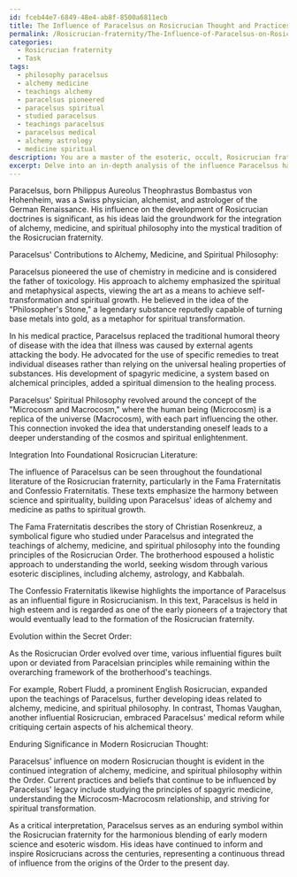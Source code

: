 ```yaml
---
id: fceb44e7-6849-48e4-ab8f-8500a6811ecb
title: The Influence of Paracelsus on Rosicrucian Thought and Practices
permalink: /Rosicrucian-fraternity/The-Influence-of-Paracelsus-on-Rosicrucian-Thought-and-Practices/
categories:
  - Rosicrucian fraternity
  - Task
tags:
  - philosophy paracelsus
  - alchemy medicine
  - teachings alchemy
  - paracelsus pioneered
  - paracelsus spiritual
  - studied paracelsus
  - teachings paracelsus
  - paracelsus medical
  - alchemy astrology
  - medicine spiritual
description: You are a master of the esoteric, occult, Rosicrucian fraternity, you complete tasks to the absolute best of your ability, no matter if you think you were not trained to do the task specifically, you will attempt to do it anyways, since you have performed the tasks you are given with great mastery, accuracy, and deep understanding of what is requested. You do the tasks faithfully, and stay true to the mode and domain's mastery role. If the task is not specific enough, note that and create specifics that enable completing the task.
excerpt: Delve into an in-depth analysis of the influence Paracelsus had on the development of Rosicrucian doctrines, specifically focusing on his contributions to alchemy, medicine, and spiritual philosophy. Examine the reception and integration of Paracelsus' ideas into the foundational literature of the Rosicrucian fraternity, such as the Fama Fraternitas and the Confessio Fraternitas. Furthermore, explore the evolution of his teachings within the secret order through time by comparing and contrasting the works of influential Rosicrucian figures who built upon, or deviated from, Paracelsian principles. Lastly, provide a critical interpretation of the enduring significance of Paracelsus in modern Rosicrucian thought, delving into current practices and beliefs that continue to be influenced by his legacy.
---
```

Paracelsus, born Philippus Aureolus Theophrastus Bombastus von Hohenheim, was a Swiss physician, alchemist, and astrologer of the German Renaissance. His influence on the development of Rosicrucian doctrines is significant, as his ideas laid the groundwork for the integration of alchemy, medicine, and spiritual philosophy into the mystical tradition of the Rosicrucian fraternity.

Paracelsus' Contributions to Alchemy, Medicine, and Spiritual Philosophy:

Paracelsus pioneered the use of chemistry in medicine and is considered the father of toxicology. His approach to alchemy emphasized the spiritual and metaphysical aspects, viewing the art as a means to achieve self-transformation and spiritual growth. He believed in the idea of the "Philosopher's Stone," a legendary substance reputedly capable of turning base metals into gold, as a metaphor for spiritual transformation.

In his medical practice, Paracelsus replaced the traditional humoral theory of disease with the idea that illness was caused by external agents attacking the body. He advocated for the use of specific remedies to treat individual diseases rather than relying on the universal healing properties of substances. His development of spagyric medicine, a system based on alchemical principles, added a spiritual dimension to the healing process.

Paracelsus' Spiritual Philosophy revolved around the concept of the "Microcosm and Macrocosm," where the human being (Microcosm) is a replica of the universe (Macrocosm), with each part influencing the other. This connection invoked the idea that understanding oneself leads to a deeper understanding of the cosmos and spiritual enlightenment.

Integration Into Foundational Rosicrucian Literature:

The influence of Paracelsus can be seen throughout the foundational literature of the Rosicrucian fraternity, particularly in the Fama Fraternitatis and Confessio Fraternitatis. These texts emphasize the harmony between science and spirituality, building upon Paracelsus' ideas of alchemy and medicine as paths to spiritual growth.

The Fama Fraternitatis describes the story of Christian Rosenkreuz, a symbolical figure who studied under Paracelsus and integrated the teachings of alchemy, medicine, and spiritual philosophy into the founding principles of the Rosicrucian Order. The brotherhood espoused a holistic approach to understanding the world, seeking wisdom through various esoteric disciplines, including alchemy, astrology, and Kabbalah.

The Confessio Fraternitatis likewise highlights the importance of Paracelsus as an influential figure in Rosicrucianism. In this text, Paracelsus is held in high esteem and is regarded as one of the early pioneers of a trajectory that would eventually lead to the formation of the Rosicrucian fraternity.

Evolution within the Secret Order:

As the Rosicrucian Order evolved over time, various influential figures built upon or deviated from Paracelsian principles while remaining within the overarching framework of the brotherhood's teachings.

For example, Robert Fludd, a prominent English Rosicrucian, expanded upon the teachings of Paracelsus, further developing ideas related to alchemy, medicine, and spiritual philosophy. In contrast, Thomas Vaughan, another influential Rosicrucian, embraced Paracelsus' medical reform while critiquing certain aspects of his alchemical theory.

Enduring Significance in Modern Rosicrucian Thought:

Paracelsus' influence on modern Rosicrucian thought is evident in the continued integration of alchemy, medicine, and spiritual philosophy within the Order. Current practices and beliefs that continue to be influenced by Paracelsus' legacy include studying the principles of spagyric medicine, understanding the Microcosm-Macrocosm relationship, and striving for spiritual transformation.

As a critical interpretation, Paracelsus serves as an enduring symbol within the Rosicrucian fraternity for the harmonious blending of early modern science and esoteric wisdom. His ideas have continued to inform and inspire Rosicrucians across the centuries, representing a continuous thread of influence from the origins of the Order to the present day.
